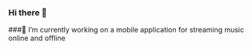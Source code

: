 ### Hi there 👋

###🔭 I’m currently working on a mobile application for streaming music online and offline 

<!--
**Okekeprince1/Okekeprince1** is a ✨ _special_ ✨ repository because its `README.md` (this file) appears on your GitHub profile.

Here are some ideas to get you started:

- 
- 🌱 I’m currently learning TypeScript and AWS amplify X Graphql
- 👯 I’m looking to collaborate on ...
- 🤔 I’m looking for help with ...
- 💬 Ask me about anything mobile
- 📫 How to reach me: 
- 😄 Pronouns: ...
- ⚡ Fun fact: ...
-->
